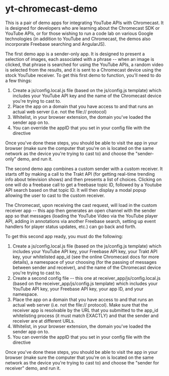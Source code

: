 yt-chromecast-demo
==================

This is a pair of demo apps for integrating YouTube APIs with Chromecast. It is designed for developers who are learning about the Chromecast SDK or YouTube APIs, or for those wishing to run a code lab on various Google technologies (in addition to YouTube and Chromecast, the demos also incorporate Freebase searching and AngularJS).

The first demo app is a sender-only app. It is designed to present a selection of images, each associated with a phrase -- when an image is clicked, that phrase is searched for using the YouTube APIs, a random video is selected from the results, and it is sent to a Chromecast device using the stock YouTube receiver. To get this first demo to function, you'll need to do a few things:

1) Create a js/config.local.js file (based on the js/config.js template) which includes your YouTube API key and the name of the Chromecast device you're trying to cast to.
2) Place the app on a domain that you have access to and that runs an actual web server (i.e. not the file:// protocol)
3) Whitelist, in your browser extension, the domain you've loaded the sender app on to.
4) You can override the appID that you set in your config file with the <chromecast appid="{new_app_id}"/> directive

Once you've done these steps, you should be able to visit the app in your browser (make sure the computer that you're on is located on the same network as the device you're trying to cast to) and choose the "sender-only" demo, and run it.

The second demo app combines a custom sender with a custom receiver. It starts off by making a call to the Trakt API (for getting real-time trending info about television shows) and then presents a list of choices. Clicking on one will do a freebase call to get a freebase topic ID, followed by a Youtube API search based on that topic ID. It will then display a modal popup allowing the user to cast to the custom receiver. 

The Chromecast, upon receiving the cast request, will load in the custom receiver app -- this app then generates an open channel with the sender app so that messages (loading the YouTube Video via the YouTube player API, adding in annotations via another Freebase search, setting up event handlers for player status updates, etc.) can go back and forth.

To get this second app ready, you must do the following:

1) Create a js/config.local.js file (based on the js/config.js template) which includes your YouTube API key, your Freebase API key, your Trakt API key, your whitelisted app_id (see the online Chromecast docs for more details), a namespace of your choosing (for the passing of messages between sender and receiver), and the name of the Chromecast device you're trying to cast to.
2) Create a second config file -- this one at receiver_app/js/config.local.js (based on the receiver_app/js/config.js template) which includes your YouTube API key, your Freebase API key, your app ID, and your namespace. 
3) Place the app on a domain that you have access to and that runs an actual web server (i.e. not the file:// protocol). Make sure that the receiver app is resolvable by the URL that you submitted to the app_id whitelisting process (it must match EXACTLY) and that the sender and receiver are at different URLs.
4) Whitelist, in your browser extension, the domain you've loaded the sender app on to.
5) You can override the appID that you set in your config file with the <chromecast appid="{new_app_id}"/> directive

Once you've done these steps, you should be able to visit the app in your browser (make sure the computer that you're on is located on the same network as the device you're trying to cast to) and choose the "sender for receiver" demo, and run it.
